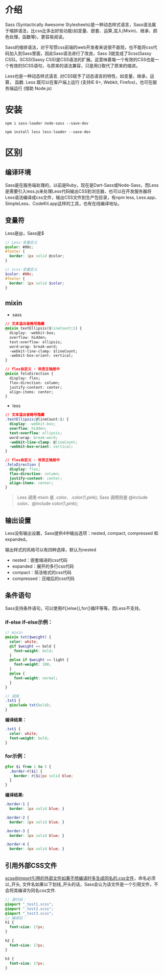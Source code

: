 # 介绍

Sass (Syntactically Awesome Stylesheets)是一种动态样式语言，Sass语法属于缩排语法，比css比多出好些功能(如变量、嵌套、运算,混入(Mixin)、继承、颜色处理，函数等)，更容易阅读。

Sass的缩排语法，对于写惯css前端的web开发者来说很不直观，也不能将css代码加入到Sass里面，因此Sass语法进行了改良，Sass 3就变成了Scss(Sassy CSS)。SCSS(Sassy CSS)是CSS语法的扩展。这意味着每一个有效的CSS也是一个有效的SCSS语句，与原来的语法兼容，只是用{}取代了原来的缩进。

Less也是一种动态样式语言. 对CSS赋予了动态语言的特性，如变量，继承，运算， 函数.  Less 既可以在客户端上运行 (支持IE 6+, Webkit, Firefox)，也可在服务端运行 (借助 Node.js)



# 安装

```shell
npm i sass-loader node-sass --save-dev
```

```shell
npm install less less-loader --save-dev
```



# 区别

## 编译环境

Sass是在服务端处理的，以前是Ruby，现在是Dart-Sass或Node-Sass，而Less是需要引入less.js来处理Less代码输出CSS到浏览器，也可以在开发服务器将Less语法编译成css文件，输出CSS文件到生产包目录，有npm less, Less.app、SimpleLess、CodeKit.app这样的工具，也有在线编译地址。



## 变量符

Less是@，Sass是$

```scss
// Less-变量定义
@color: #00c;
#footer {
  border: 1px solid @color;
}

// scss-变量定义
$color: #00c;
#footer {
  border: 1px solid $color;
}
```



## mixin

- sass

```css
// 文本溢出省略号隐藏
@mixin textEllipsis($lineCount:1) {
  display: -webkit-box;
  overflow: hidden;
  text-overflow: ellipsis;
  word-wrap: break-word;
  -webkit-line-clamp: $lineCount;
  -webkit-box-orient: vertical;
}

// flex自定义 - 改变主轴居中
@mixin felxDirection {
  display: flex;
  flex-direction: column;
  justify-content: center;
  align-items: center;
}
```

- less

```css
// 文本溢出省略号隐藏
.textEllipsis(@lineCount:1) {
  display: -webkit-box;
  overflow: hidden;
  text-overflow: ellipsis;
  word-wrap: break-word;
  -webkit-line-clamp: @lineCount;
  -webkit-box-orient: vertical;
}

// flex自定义 - 改变主轴居中
.felxDirection {
  display: flex;
  flex-direction: column;
  justify-content: center;
  align-items: center;
}
```



> Less 调用 mixin 是 .color、.color(1,pink);    Sass 调用则是 @include color、@include color(1,pink);



## 输出设置

Less没有输出设置，Sass提供4中输出选项：nested, compact, compressed 和 expanded。

输出样式的风格可以有四种选择，默认为nested
- nested：嵌套缩进的css代码
- expanded：展开的多行css代码
- compact：简洁格式的css代码
- compressed：压缩后的css代码



## 条件语句

Sass支持条件语句，可以使用if{}else{},for{}循环等等。而Less不支持。

### if-else if-else示例：

```scss
// mixin
@mixin txt($weight) { 
  color: white; 
  @if $weight == bold { 
    font-weight: bold;
  } 
  @else if $weight == light { 
    font-weight: 100;
  } 
  @else { 
    font-weight: normal;
  } 
}

// 调用
.txt1 { 
  @include txt(bold); 
}
```

**编译结果：**

```scss
.txt1 {
  color: white;
  font-weight: bold; 
}
```



### for示例：

```scss
@for $i from 1 to 5 {
  .border-#{$i} {
    border: #{$i}px solid blue;
  }
}
```

**编译结果:**

```scss
.border-1 {
  border: 1px solid blue; }

.border-2 {
  border: 2px solid blue; }

.border-3 {
  border: 3px solid blue; }

.border-4 {
  border: 4px solid blue; }
```



## 引用外部CSS文件

scss@import引用的外部文件如果不想编译时多生成同名的.css文件，命名必须以_开头, 文件名如果以下划线_开头的话，Sass会认为该文件是一个引用文件，不会将其编译为同名css文件.

```scss
// 源代码：
@import "_test1.scss";
@import "_test2.scss";
@import "_test3.scss";
// 编译后：
h1 {
  font-size: 17px;
}
 
h2 {
  font-size: 17px;
}
 
h3 {
  font-size: 17px;
}
```

